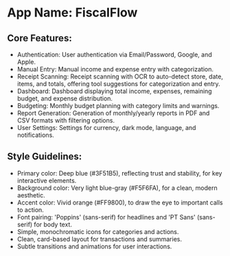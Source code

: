 # **App Name**: FiscalFlow

## Core Features:

- Authentication: User authentication via Email/Password, Google, and Apple.
- Manual Entry: Manual income and expense entry with categorization.
- Receipt Scanning: Receipt scanning with OCR to auto-detect store, date, items, and totals, offering tool suggestions for categorization and entry.
- Dashboard: Dashboard displaying total income, expenses, remaining budget, and expense distribution.
- Budgeting: Monthly budget planning with category limits and warnings.
- Report Generation: Generation of monthly/yearly reports in PDF and CSV formats with filtering options.
- User Settings: Settings for currency, dark mode, language, and notifications.

## Style Guidelines:

- Primary color: Deep blue (#3F51B5), reflecting trust and stability, for key interactive elements.
- Background color: Very light blue-gray (#F5F6FA), for a clean, modern aesthetic.
- Accent color: Vivid orange (#FF9800), to draw the eye to important calls to action. 
- Font pairing: 'Poppins' (sans-serif) for headlines and 'PT Sans' (sans-serif) for body text.
- Simple, monochromatic icons for categories and actions.
- Clean, card-based layout for transactions and summaries.
- Subtle transitions and animations for user interactions.